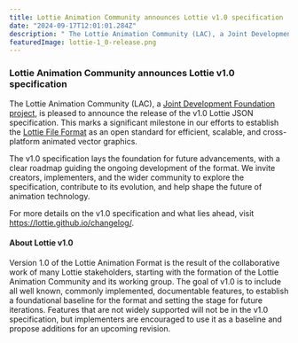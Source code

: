 ```yaml
---
title: Lottie Animation Community announces Lottie v1.0 specification
date: "2024-09-17T12:01:01.284Z"
description: " The Lottie Animation Community (LAC), a Joint Development Foundation project, is pleased to announce the release of the v1.0 Lottie JSON specification."
featuredImage: lottie-1_0-release.png
---
```


### Lottie Animation Community announces Lottie v1.0 specification

The Lottie Animation Community (LAC), a [Joint Development Foundation project](https://jointdevelopment.org/), is pleased to announce the release of the v1.0 Lottie JSON specification.
This marks a significant milestone in our efforts to establish the [Lottie File Format](https://lottie.github.io/lottie-spec/1.0/) as an open standard for efficient, scalable, and cross-platform animated vector graphics.

The v1.0 specification lays the foundation for future advancements, with a clear roadmap guiding the ongoing development of the format. We invite creators, implementers, and the wider community to explore the specification, contribute to its evolution, and help shape the future of animation technology.

For more details on the v1.0 specification and what lies ahead, visit https://lottie.github.io/changelog/.

#### About Lottie v1.0

Version 1.0 of the Lottie Animation Format is the result of the collaborative work of many Lottie stakeholders, starting with the formation of the Lottie Animation Community and its working group. The goal of v1.0 is to include all well known, commonly implemented, documentable features, to establish a foundational baseline for the format and setting the stage for future iterations. Features that are not widely supported will not be in the v1.0 specification, but implementers are encouraged to use it as a baseline and propose additions for an upcoming revision.
